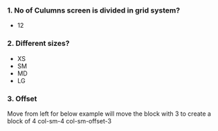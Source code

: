 ### 1. No of Culumns screen is divided in grid system?
- 12 

### 2. Different sizes?
- XS
- SM
- MD
- LG

### 3. Offset
Move from left for below example will move the block with 3 to create a block of 4 
col-sm-4 col-sm-offset-3


